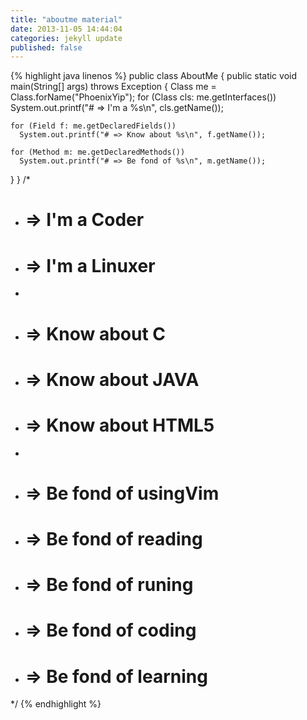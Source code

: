 ```yaml
---
title: "aboutme material"
date: 2013-11-05 14:44:04
categories: jekyll update
published: false
---
```

{% highlight java linenos %}
public class AboutMe {
  public static void main(String[] args) throws Exception {
    Class<?> me = Class.forName("PhoenixYip");
    for (Class<?> cls: me.getInterfaces())
      System.out.printf("# => I'm a %s\n", cls.getName());

    for (Field f: me.getDeclaredFields())
      System.out.printf("# => Know about %s\n", f.getName());

    for (Method m: me.getDeclaredMethods())
      System.out.printf("# => Be fond of %s\n", m.getName());
  }
}
/*
 * # => I'm a Coder
 * # => I'm a Linuxer
 * 
 * # => Know about C
 * # => Know about JAVA
 * # => Know about HTML5
 * 
 * # => Be fond of usingVim
 * # => Be fond of reading
 * # => Be fond of runing
 * # => Be fond of coding
 * # => Be fond of learning
 */
{% endhighlight %}
